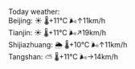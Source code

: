 Today weather:  
Beijing: ☀️   🌡️+11°C 🌬️↑11km/h  
Tianjin: ☀️   🌡️+11°C 🌬️↗19km/h  
Shijiazhuang: 🌦   🌡️+10°C 🌬️↑11km/h  
Tangshan: ⛅️  🌡️+11°C 🌬️→14km/h  
